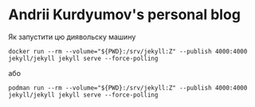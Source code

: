 # Andrii Kurdyumov's personal blog

Як запустити цю диявольcку машину

```
docker run --rm --volume="${PWD}:/srv/jekyll:Z" --publish 4000:4000 jekyll/jekyll jekyll serve --force-polling
```
або
```
podman run --rm --volume="${PWD}:/srv/jekyll:Z" --publish 4000:4000 jekyll/jekyll jekyll serve --force-polling
```